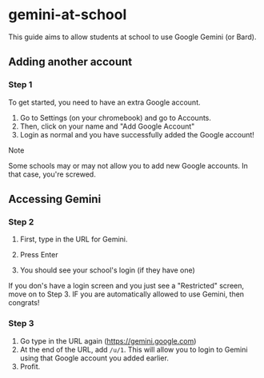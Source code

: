 # gemini-at-school
This guide aims to allow students at school to use Google Gemini (or Bard).

## Adding another account
### Step 1
To get started, you need to have an extra Google account.

1. Go to Settings (on your chromebook) and go to Accounts.
2. Then, click on your name and "Add Google Account"
3. Login as normal and you have successfully added the Google account!

> [!NOTE]  
> Some schools may or may not allow you to add new Google accounts. In that case, you're screwed.

## Accessing Gemini

### Step 2
1. First, type in the URL for Gemini.

2. Press Enter

3. You should see your school's login (if they have one)

If you don's have a login screen and you just see a "Restricted" screen, move on to Step 3. IF you are automatically allowed to use Gemini, then congrats!

### Step 3
1. Go type in the URL again (https://gemini.google.com)
2. At the end of the URL, add `/u/1`. This will allow you to login to Gemini using that Google account you added earlier.
3. Profit.
